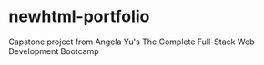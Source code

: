 # newhtml-portfolio
Capstone project from Angela Yu's The Complete Full-Stack Web Development Bootcamp
